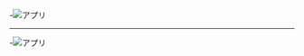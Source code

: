-![アプリ](/assets/c15208807c0d26a5a02ea1961d64f57a.png) 

---

-![アプリ](/assets/eaf4581d6e4d59a79d00a7d7e2ae762e.png) 

